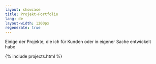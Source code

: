 ```yaml
---
layout: showcase
title: Projekt-Portfolio
lang: de
layout-width: 1200px
regenerate: true
---
```


Einige der Projekte, die ich für Kunden oder in eigener Sache entwickelt habe

{% include projects.html %}
